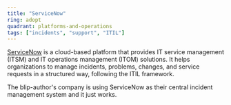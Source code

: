 ```yaml
---
title: "ServiceNow"
ring: adopt
quadrant: platforms-and-operations
tags: ["incidents", "support", "ITIL"]
---
```


[ServiceNow](https://www.servicenow.com/) is a cloud-based platform that provides IT service management (ITSM) and IT operations management (ITOM) solutions. It helps organizations to manage incidents, problems, changes, and service requests in a structured way, following the ITIL framework.

The blip-author's company is using ServiceNow as their central incident management system and it just works.

